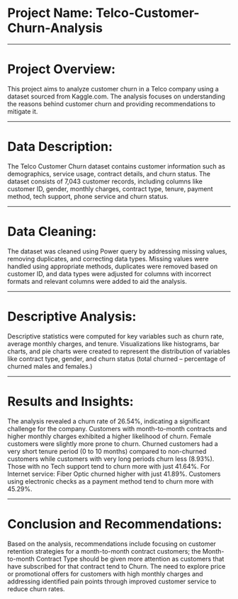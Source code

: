 # Project Name: Telco-Customer-Churn-Analysis

----
# Project Overview: 
This project aims to analyze customer churn in a Telco company using a dataset sourced from Kaggle.com. The analysis focuses on understanding the reasons behind customer churn and providing recommendations to mitigate it.


----
# Data Description: 
The Telco Customer Churn dataset contains customer information such as demographics, service usage, contract details, and churn status. The dataset consists of 7,043 customer records, including columns like customer ID, gender, monthly charges, contract type, tenure, payment method, tech support, phone service and churn status.


---
# Data Cleaning: 
The dataset was cleaned using Power query by addressing
missing values, removing duplicates, and correcting data types. Missing values
were handled using appropriate methods, duplicates were removed based on
customer ID, and data types were adjusted for columns with incorrect formats
and relevant columns were added to aid the analysis.


----
# Descriptive Analysis: 
Descriptive statistics were computed for key variables
such as churn rate, average monthly charges, and tenure. Visualizations like
histograms, bar charts, and pie charts were created to represent the distribution
of variables like contract type, gender, and churn status (total churned –
percentage of churned males and females.)


----
# Results and Insights: 
The analysis revealed a churn rate of 26.54%, indicating
a significant challenge for the company. Customers with month-to-month
contracts and higher monthly charges exhibited a higher likelihood of churn.
Female customers were slightly more prone to churn. Churned customers had a
very short tenure period (0 to 10 months) compared to non-churned customers
while customers with very long periods churn less (8.93%). Those with no Tech
support tend to churn more with just 41.64%. For Internet service: Fiber Optic
churned higher with just 41.89%. Customers using electronic checks as a payment
method tend to churn more with 45.29%.

----
# Conclusion and Recommendations: 
Based on the analysis, recommendations
include focusing on customer retention strategies for a month-to-month contract
customers; the Month-to-month Contract Type should be given more attention as
customers that have subscribed for that contract tend to Churn. The need to
explore price or promotional offers for customers with high monthly charges and
addressing identified pain points through improved customer service to reduce
churn rates.
